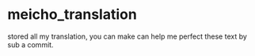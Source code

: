 # meicho_translation
stored all my translation, you can make can help me perfect these text by sub a commit.
